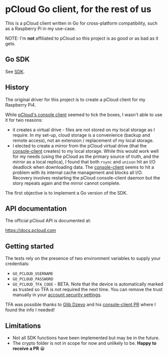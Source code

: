 # pCloud Go client, for the rest of us

This is a pCloud client written in Go for cross-platform compatibility, such as a Raspberry Pi in my use-case.

NOTE: I'm **not** affiliated to pCloud so this project is as good or as bad as it gets.

## Go SDK

See [SDK](sdk/README.md).

## History

The original driver for this project is to create a pCloud client for my Raspberry Pi4.

While [pCloud's console client](https://github.com/pcloudcom/console-client) seemed to tick the boxes, I wasn't able to use it for two reasons:
- it creates a virtual drive - files are not stored on my local storage as I require. In my set-up, cloud storage is a convenience (backup and remote access), not an extension / replacement of my local storage.
- I elected to create a mirror from the pCloud virtual drive (that the [console-client](https://github.com/pcloudcom/console-client) creates) to my local storage. While this would work well for my needs (using the pCloud as the primary source of truth, and the mirror as a local replica), I found that both `rsync` and `unison` hit an I/O deadlock when downloading data. The [console-client](https://github.com/pcloudcom/console-client) seems to hit a problem with its internal cache management and blocks all I/O. Recovery involves restarting the pCloud console-client daemon but the story repeats again and the mirror cannot complete.

The first objective is to implement a Go version of the SDK.

## API documentation

The official pCloud API is documented at:

https://docs.pcloud.com

## Getting started

The tests rely on the presence of two environment variables to supply your credentials:
- `GO_PCLOUD_USERNAME`
- `GO_PCLOUD_PASSWORD`
- `GO_PCLOUD_TFA_CODE` - BETA. Note that the device is automatically marked as trusted so TFA is not required the next time. You can remove the trust manually in your [account security settings](https://my.pcloud.com/#page=settings&settings=tab-security).

TFA was possible thanks to [Glib Dzevo](https://github.com/gdzevo) and his [console-client PR](https://github.com/pcloudcom/console-client/pull/94) where I found the info I needed!

## Limitations

- Not all SDK functions have been implemented but may be in the future.
- The crypto folder is not in scope for now and unlikely to be. **Happy to receive a PR** 😀

